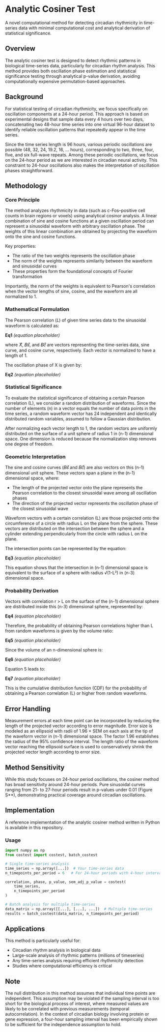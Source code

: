 # Analytic Cosiner Test

A novel computational method for detecting circadian rhythmicity in time-series data with minimal computational cost and analytical derivation of statistical significance.

## Overview

The analytic cosiner test is designed to detect rhythmic patterns in biological time-series data, particularly for circadian rhythm analysis. This method provides both oscillation phase estimation and statistical significance testing through analytical p-value derivation, avoiding computationally expensive permutation-based approaches.

## Background

For statistical testing of circadian rhythmicity, we focus specifically on oscillation components at a 24-hour period. This approach is based on experimental designs that sample data every 4 hours over two days, concatenating two 48-hour time series into one virtual 96-hour dataset to identify reliable oscillation patterns that repeatedly appear in the time series.

Since the time series length is 96 hours, various periodic oscillations are possible (48, 32, 24, 19.2, 16, ... hours), corresponding to two, three, four, five, and six full-wave repeats. Among these periodic oscillations, we focus on the 24-hour period as we are interested in circadian neural activity. This constraint to 24-hour oscillations also makes the interpretation of oscillation phases straightforward.

## Methodology

### Core Principle

The method analyzes rhythmicity in data (such as c-Fos–positive cell counts in brain regions or voxels) using analytical cosinor analysis. A linear combination of sine and cosine functions at a given oscillation period can represent a sinusoidal waveform with arbitrary oscillation phase. The weights of this linear combination are obtained by projecting the waveform onto the sine and cosine functions.

Key properties:
- The ratio of the two weights represents the oscillation phase
- The norm of the weights represents similarity between the waveform and sinusoidal curves
- These properties form the foundational concepts of Fourier transformation

Importantly, the norm of the weights is equivalent to Pearson's correlation when the vector lengths of sine, cosine, and the waveform are all normalized to 1.

### Mathematical Formulation

The Pearson correlation (𝐿) of given time series data to the sinusoidal waveform is calculated as:

**Eq1** *(equation placeholder)*

where 𝑋⃗, 𝐵𝑠⃗, and 𝐵𝑐⃗ are vectors representing the time-series data, sine curve, and cosine curve, respectively. Each vector is normalized to have a length of 1.

The oscillation phase of X is given by:

**Eq2** *(equation placeholder)*

### Statistical Significance

To evaluate the statistical significance of obtaining a certain Pearson correlation (L), we consider a random distribution of waveforms. Since the number of elements (n) in a vector equals the number of data points in the time series, a random waveform vector has 24 independent and identically distributed random variables, assumed to follow a Gaussian distribution.

After normalizing each vector length to 1, the random vectors are uniformly distributed on the surface of a unit sphere of radius 1 in (n-1) dimensional space. One dimension is reduced because the normalization step removes one degree of freedom.

### Geometric Interpretation

The sine and cosine curves (𝐵𝑠⃗ and 𝐵𝑐⃗) are also vectors on this (n-1) dimensional unit sphere. These vectors span a plane in the (n-1) dimensional space, where:
- The length of the projected vector onto the plane represents the Pearson correlation to the closest sinusoidal wave among all oscillation phases
- The direction of the projected vector represents the oscillation phase of the closest sinusoidal wave

Waveform vectors with a certain correlation (L) are those projected onto the circumference of a circle with radius L on the plane from the sphere. These vectors are distributed on the intersection between the sphere and a cylinder extending perpendicularly from the circle with radius L on the plane.

The intersection points can be represented by the equation:

**Eq3** *(equation placeholder)*

This equation shows that the intersection in (n-1) dimensional space is equivalent to the surface of a sphere with radius √(1-L²) in (n-3) dimensional space.

### Probability Derivation

Vectors with correlation r > L on the surface of the (n-1) dimensional sphere are distributed inside this (n-3) dimensional sphere, represented by:

**Eq4** *(equation placeholder)*

Therefore, the probability of obtaining Pearson correlations higher than L from random waveforms is given by the volume ratio:

**Eq5** *(equation placeholder)*

Since the volume of an n-dimensional sphere is:

**Eq6** *(equation placeholder)*

Equation 5 leads to:

**Eq7** *(equation placeholder)*

This is the cumulative distribution function (CDF) for the probability of obtaining a Pearson correlation (L) or higher from random waveforms.

## Error Handling

Measurement errors at each time point can be incorporated by reducing the length of the projected vector according to error magnitude. Error size is modeled as an ellipsoid with radii of 1.96 × SEM on each axis at the tip of the waveform vector in (n-1) dimensional space. The factor 1.96 establishes the radius of the 95% confidence interval. The length ratio of the waveform vector reaching the ellipsoid surface is used to conservatively shrink the projected vector length according to error size.

## Method Sensitivity

While this study focuses on 24-hour period oscillations, the cosiner method has broad sensitivity around 24-hour periods. Pure sinusoidal curves ranging from 21- to 27-hour periods result in p-values under 0.01 (Figure S**), demonstrating practical coverage around circadian oscillations.

## Implementation

A reference implementation of the analytic cosiner method written in Python is available in this repository.

### Usage

```python
import numpy as np
from costest import costest, batch_costest

# Single time-series analysis
time_series = np.array([...])  # Your time-series data
n_timepoints_per_period = 6   # For 24-hour periods with 4-hour interval sampling

correlation, phase, p_value, sem_adj_p_value = costest(
    time_series, 
    n_timepoints_per_period
)

# Batch analysis for multiple time-series
data_matrix = np.array([[...], [...], ...])  # Multiple time-series
results = batch_costest(data_matrix, n_timepoints_per_period)
```

## Applications

This method is particularly useful for:
- Circadian rhythm analysis in biological data
- Large-scale analysis of rhythmic patterns (millions of timeseries)
- Any time-series analysis requiring efficient rhythmicity detection
- Studies where computational efficiency is critical

## Note

The null distribution in this method assumes that individual time points are independent. This assumption may be violated if the sampling interval is too short for the biological process of interest, where measured values are likely to be correlated with previous measurements (temporal autocorrelation). In the context of circadian biology involving protein or gene expression, a four-hour sampling interval has been empirically shown to be sufficient for the independence assumption to hold.